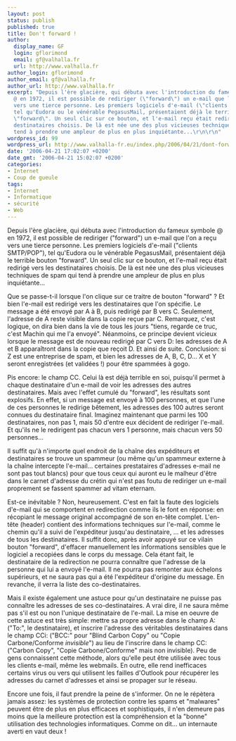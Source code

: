 ```yaml
---
layout: post
status: publish
published: true
title: Don't forward !
author:
  display_name: GF
  login: gflorimond
  email: gf@valhalla.fr
  url: http://www.valhalla.fr
author_login: gflorimond
author_email: gf@valhalla.fr
author_url: http://www.valhalla.fr
excerpt: "Depuis l'ère glacière, qui débuta avec l'introduction du fameux symbole
  @ en 1972, il est possible de rediriger (\"forward\") un e-mail que l'on a reçu
  vers une tierce personne. Les premiers logiciels d'e-mail (\"clients SMTP/POP\"),
  tel qu'Eudora ou le vénérable PegasusMail, présentaient déjà le terrible bouton
  \"forward\". Un seul clic sur ce bouton, et l'e-mail reçu était redirigé vers les
  destinataires choisis. De là est née une des plus vicieuses techniques de spam qui
  tend à prendre une ampleur de plus en plus inquiétante...\r\n\r\n"
wordpress_id: 99
wordpress_url: http://www.valhalla-fr.eu/index.php/2006/04/21/dont-forward/
date: '2006-04-21 17:02:07 +0200'
date_gmt: '2006-04-21 15:02:07 +0200'
categories:
- Internet
- Coup de gueule
tags:
- Internet
- Informatique
- sécurité
- Web
---
```

<p>Depuis l'ère glacière, qui débuta avec l'introduction du fameux symbole @ en 1972, il est possible de rediriger ("forward") un e-mail que l'on a reçu vers une tierce personne. Les premiers logiciels d'e-mail ("clients SMTP/POP"), tel qu'Eudora ou le vénérable PegasusMail, présentaient déjà le terrible bouton "forward". Un seul clic sur ce bouton, et l'e-mail reçu était redirigé vers les destinataires choisis. De là est née une des plus vicieuses techniques de spam qui tend à prendre une ampleur de plus en plus inquiétante...</p>
<p><a id="more"></a><a id="more-99"></a></p>
<p>Que se passe-t-il lorsque l'on clique sur ce traitre de bouton "forward" ? Et bien l'e-mail est redirigé vers les destinataires que l'on spécifie. Le message a été envoyé par A à B, puis redirigé par B vers C. Seulement, l'adresse de A reste visible dans la copie reçue par C. Remarquez, c'est logique, on dira bien dans la vie de tous les jours "tiens, regarde ce truc, c'est Machin qui me l'a envoyé". Néanmoins, ce principe devient vicieux lorsque le message est de nouveau redirigé par C vers D: les adresses de A et B apparaîtront dans la copie que reçoit D. Et ainsi de suite. Conclusion: si Z est une entreprise de spam, et bien les adresses de A, B, C, D... X et Y seront enregistrées (et validées !) pour être spammées à gogo.</p>
<p>Pis encore: le champ CC. Celui là est déjà terrible en soi, puisqu'il permet à chaque destinataire d'un e-mail de voir les adresses des autres destinataires. Mais avec l'effet cumulé du "forward", les résultats sont explosifs. En effet, si un message est envoyé à 100 personnes, et que l'une de ces personnes le redirige bêtement, les adresses des 100 autres seront connues du destinataire final. Imaginez maintenant que parmi les 100 destinataires, non pas 1, mais 50 d'entre eux décident de rediriger l'e-mail. Et qu'ils ne le redirigent pas chacun vers 1 personne, mais chacun vers 50 personnes...</p>
<p>Il suffit qu'à n'importe quel endroit de la chaîne des expéditeurs et destinataires se trouve un spammeur (ou même qu'un spammeur externe à la chaîne intercepte l'e-mail... certaines prestataires d'adresses e-mail ne sont pas tout blancs) pour que tous ceux qui auront eu le malheur d'être dans le carnet d'adresse du crétin qui n'est pas foutu de rediriger un e-mail proprement se fassent spammer ad vitam eternam.</p>
<p>Est-ce inévitable ? Non, heureusement. C'est en fait la faute des logiciels d'e-mail qui se comportent en redirection comme ils le font en réponse: en récopiant le message original accompagné de son en-tête complet. L'en-tête (header) contient des informations techniques sur l'e-mail, comme le chemin qu'il a suivi de l'expéditeur jusqu'au destinataire, ... et les adresses de tous les destinataires. Il suffit donc, après avoir appuyé sur ce vilain bouton "forward", d'effacer manuellement les informations sensibles que le logiciel a recopiées dans le corps du message. Cela étant fait, le destinataire de la redirection ne pourra connaître que l'adresse de la personne qui lui a envoyé l'e-mail. Il ne pourra pas remonter aux échelons supérieurs, et ne saura pas qui a été l'expéditeur d'origine du message. En revanche, il verra la liste des co-destinataires.</p>
<p>Mais il existe également une astuce pour qu'un destinataire ne puisse pas connaître les adresses de ses co-destinataires. A vrai dire, il ne saura même pas s'il est ou non l'unique destinataire de l'e-mail. La mise en oeuvre de cette astuce est très simple: mettre sa propre adresse dans le champ A: ("To:", le destinataire), et inscrire l'adresse des véritables destinataires dans le champ CCi: ("BCC:" pour "Blind Carbon Copy" ou "Copie Carbone/Conforme <i>invisible</i>") au lieu de l'inscrire dans le champ CC: ("Carbon Copy", "Copie Carbone/Conforme" mais non invisible). Peu de gens connaissent cette méthode, alors qu'elle peut être utilisée avec tous les clients e-mail, même les webmails. En outre, elle rend inefficaces certains virus ou vers qui utilisent les failles d'Outlook pour récupérer les adresses du carnet d'adresses et ainsi se propager sur le réseau.</p>
<p>Encore une fois, il faut prendre la peine de s'informer. On ne le répètera jamais assez: les systèmes de protection contre les spams et "malwares" peuvent être de plus en plus efficaces et sophistiqués, il n'en demeure pas moins que la meilleure protection est la compréhension et la "bonne" utilisation des technologies informatiques. Comme on dit... un internaute averti en vaut deux !</p>
